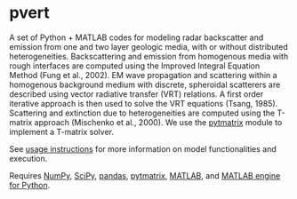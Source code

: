 # pvert
A set of Python + MATLAB codes for modeling radar backscatter and emission from one and two layer geologic media, with or without distributed heterogeneities. Backscattering and emission from homogenous media with rough interfaces are computed using the Improved Integral Equation Method (Fung et al., 2002). EM wave propagation and scattering within a homogenous background medium with discrete, spheroidal scatterers are described using vector radiative transfer (VRT) relations. A first order iterative approach is then used to solve the VRT equations (Tsang, 1985). Scattering and extinction due to heterogeneities are computed using the T-matrix approach (Mischenko et al., 2000). We use the [pytmatrix](https://pypi.org/project/pytmatrix/) module to implement a T-matrix solver. 


See [usage instructions](https://github.com/iganache/pvert/wiki) for more information on model functionalities and execution.

Requires [NumPy](https://numpy.org/doc/stable/contents.html), [SciPy](https://www.scipy.org/), [pandas](https://pandas.pydata.org/), [pytmatrix](https://pypi.org/project/pytmatrix/), [MATLAB](https://www.mathworks.com/products/matlab.html), and [MATLAB engine for Python](https://www.mathworks.com/help/matlab/matlab_external/install-the-matlab-engine-for-python.html).

